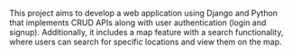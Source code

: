 This project aims to develop a web application using Django and Python that implements CRUD APIs along with user authentication (login and signup). Additionally, it includes a map feature with a search functionality, where users can search for specific locations and view them on the map.
